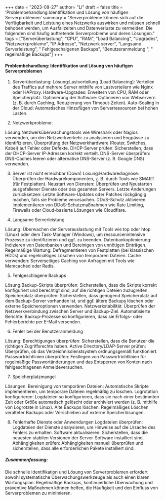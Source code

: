 +++
date = "2023-08-27"
author= "Li"
draft = false
title = 'Problembehandlung:Identifikation und Lösung von häufigen Serverproblemen'
summary = "Serverprobleme können sich auf die Verfügbarkeit und Leistung eines Netzwerks auswirken und müssen schnell behoben werden, um Ausfallzeiten und Datenverluste zu vermeiden. Die folgenden sind häufig auftretende Serverprobleme und deren Lösungen."
tags = ["Serverüberlastung", "CPU", "RAM", "Load Balancing", "Upgrades", "Netzwerkprobleme", "IP Adresse", "Netzwerk server", "Langsame Serverleistung", " Fehlgeschalgenen Backups", "Benutzeranmeldung ", " regelmäßige Backups"]
+++

#### Problembehandlung: Identifikation und Lösung von häufigen Serverproblemen

1. Serverüberlastung: 
Lösung:Lastverteilung (Load Balancing): Verteilen des Traffics auf mehrere Server mithilfe von Lastverteilern wie Nginx oder HAProxy.
Hardware-Upgrades: Erweitern von CPU, RAM oder Speicherplatz.
Optimierung der Software: Optimieren von Webservern (z. B. durch Caching, Reduzierung von Timeout-Zeiten).
Auto-Scaling in der Cloud: Automatisches Hinzufügen von Serverressourcen bei hohen Lasten.

2. Netzwerkprobleme:

Lösung:Netzwerküberwachungstools wie Wireshark oder Nagios verwenden, um den Netzwerkverkehr zu analysieren und Engpässe zu identifizieren.
Überprüfung der Netzwerkhardware (Router, Switches, Kabel) auf Fehler oder Defekte.
DHCP-Server prüfen: Sicherstellen, dass der DHCP-Server IP-Adressen korrekt verteilt.
DNS-Server überprüfen: DNS-Caches leeren oder alternative DNS-Server (z. B. Google DNS) verwenden.

3. Server ist nicht erreichbar (Down)
Lösung:Hardwarediagnose: Überprüfen der Hardwarekomponenten, z. B. durch Tools wie SMART (für Festplatten).
Neustart von Diensten: Überprüfen und Neustarten ausgefallener Dienste oder des gesamten Servers.
Letzte Änderungen zurücksetzen: Letzte Software-Updates oder Patches rückgängig machen, falls sie Probleme verursachen.
DDoS-Schutz aktivieren: Implementieren von DDoS-Schutzmaßnahmen wie Rate Limiting, Firewalls oder Cloud-basierte Lösungen wie Cloudflare.

4. Langsame Serverleistung

Lösung: Überwachen der Serverauslastung mit Tools wie top oder htop (Linux) oder dem Task-Manager (Windows), um ressourcenintensive Prozesse zu identifizieren und ggf. zu beenden.
Datenbankoptimierung: Indizieren von Datenbanken und Bereinigen von unnötigen Einträgen.
Regelmäßige Wartung: Defragmentieren von Festplatten (bei klassischen HDDs) und regelmäßiges Löschen von temporären Dateien.
Cache verwenden: Serverseitiges Caching von Anfragen mit Tools wie Memcached oder Redis.

5. Fehlgeschlagene Backups

Lösung:Backup-Skripte überprüfen: Sicherstellen, dass die Skripte korrekt konfiguriert und berechtigt sind, auf die richtigen Dateien zuzugreifen.
Speicherplatz überprüfen: Sicherstellen, dass genügend Speicherplatz auf dem Backup-Server vorhanden ist, und ggf. ältere Backups löschen oder externe Speicheroptionen verwenden.
Netzwerkstabilität: Überprüfen der Netzwerkverbindung zwischen Server und Backup-Ziel.
Automatisierte Berichte: Backup-Prozesse so konfigurieren, dass sie Erfolgs- oder Fehlerberichte per E-Mail versenden.

6. Fehler bei der Benutzeranmeldung

Lösung: Berechtigungen überprüfen: Sicherstellen, dass die Benutzer die richtigen Zugriffsrechte haben.
Active Directory/LDAP-Server prüfen: Überprüfen, ob das Verzeichnisdienstsystem ordnungsgemäß funktioniert.
Passwortrichtlinien überprüfen: Festlegen von Passwortrichtlinien für regelmäßige Passwortänderungen und das Entsperren von Konten nach fehlgeschlagenen Anmeldeversuchen.

7. Speicherplatzmangel

Lösungen:
Bereinigung von temporären Dateien: Automatische Skripte implementieren, um temporäre Dateien regelmäßig zu löschen.
Logrotation konfigurieren: Logdateien so konfigurieren, dass sie nach einer bestimmten Zeit oder Größe automatisch gelöscht oder archiviert werden (z. B. mithilfe von Logrotate in Linux).
Alte Backups löschen: Regelmäßiges Löschen veralteter Backups oder Verschieben auf externe Speicherlösungen.

8. Fehlerhafte Dienste oder Anwendungen
Logdateien überprüfen: Logdateien der Dienste analysieren, um Hinweise auf die Ursache des Fehlers zu erhalten.
Software aktualisieren: Sicherstellen, dass die neuesten stabilen Versionen der Server-Software installiert sind.
Abhängigkeiten prüfen: Abhängigkeiten manuell überprüfen und sicherstellen, dass alle erforderlichen Pakete installiert sind.

##### Zusammenfassung:

Die schnelle Identifikation und Lösung von Serverproblemen erfordert sowohl systematische Überwachungswerkzeuge als auch einen klaren Wartungsplan. Regelmäßige Backups, kontinuierliche Überwachung und präventive Maßnahmen können helfen, die Häufigkeit und den Einfluss von Serverproblemen zu minimieren.